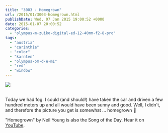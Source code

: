 ```yaml
---
title: "3003 - Homegrown"
url: /2015/01/3003-homegrown.html
publishDate: Wed, 07 Jan 2015 19:00:52 +0000
date: 2015-01-07 20:00:52
categories: 
  - "olympus-m-zuiko-digital-ed-12-40mm-f2-8-pro"
tags: 
  - "austria"
  - "carinthia"
  - "color"
  - "karnten"
  - "olympus-om-d-e-m1"
  - "red"
  - "window"
---
```

<div class="container">
<div class="center"><a target="_blank" href="https://d25zfm9zpd7gm5.cloudfront.net/1200x1200/2015/20150103_143011_lr.jpg"><img src="https://d25zfm9zpd7gm5.cloudfront.net/0600x0600/2015/20150103_143011_lr.jpg" /></a></div>
</div>
<br />

Today we had fog. I could (and should!) have taken the car and driven a few hundred meters up and all would have been sunny and good. Well, I didn't, and therefore the picture you get is somewhat ... homegrown 🙂

"Homegrown" by Neil Young is also the Song of the Day. Hear it on <a href="https://www.youtube.com/watch?v=1eetrxNlR-M" target="_blank">YouTube</a>.
